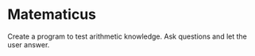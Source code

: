 # Matematicus

Create a program to test arithmetic knowledge. Ask questions and let the user answer.